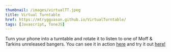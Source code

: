 ```yaml
---
thumbnail: /images/virtualTT.jpeg
title: Virtual Turntable
href: https://mtryggvason.github.io/VirtualTurntable/
tags: [Javascript, ToneJS]
---
```

Turn your phone into a turntable and rotate it to listen to one of Moff & Tarkins unreleased bangers. 
You can see it in action [here](https://fb.watch/3J-oObJx9I/) and try it out [here!](https://mtryggvason.github.io/VirtualTurntable/)
